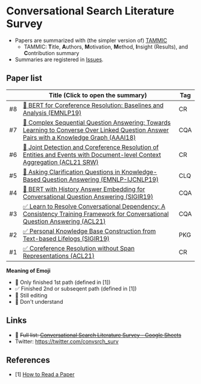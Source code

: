 Conversational Search Literature Survey
=============

- Papers are summarized with (the simpler version of) [TAMMIC](https://iis-lab.org/misc/paperreading/)
  - TAMMIC: **T**itle, **A**uthors, **M**otivation, **M**ethod, **I**nsight (Results), and **C**ontribution summary
- Summaries are registered in [Issues](https://github.com/hideaki-j/convsrch_literature_survey/issues).

## Paper list

<!--
| # | []() |  |
-->

|    | Title (Click to open the summary) | Tag | 
| -- | ------- | ----|
| #8 | [👀 BERT for Coreference Resolution: Baselines and Analysis (EMNLP19)](https://github.com/hideaki-j/convsrch_literature_survey/issues/8) | CR |
| #7 | [🚧 Complex Sequential Question Answering: Towards Learning to Converse Over Linked Question Answer Pairs with a Knowledge Graph (AAAI18)](https://github.com/hideaki-j/convsrch_literature_survey/issues/7) | CQA |
| #6 | [🤔 Joint Detection and Coreference Resolution of Entities and Events with Document-level Context Aggregation (ACL21 SRW)](https://github.com/hideaki-j/convsrch_literature_survey/issues/6) | CR |
| #5 | [🚧 Asking Clarification Questions in Knowledge-Based Question Answering (EMNLP-IJCNLP19)](https://github.com/hideaki-j/convsrch_literature_survey/issues/5) | CLQ |
| #4 | [🚧 BERT with History Answer Embedding for Conversational Question Answering (SIGIR19)](https://github.com/hideaki-j/convsrch_literature_survey/issues/4) | CQA |
| #3 | [✅ Learn to Resolve Conversational Dependency: A Consistency Training Framework for Conversational Question Answering (ACL21)](https://github.com/hideaki-j/convsrch_literature_survey/issues/3) | CQA |
| #2 | [✅ Personal Knowledge Base Construction from Text-based Lifelogs (SIGIR19)](https://github.com/hideaki-j/convsrch_literature_survey/issues/2) | PKG |
| #1 | [✅ Coreference Resolution without Span Representations (ACL21)](https://github.com/hideaki-j/convsrch_literature_survey/issues/1) | CR | 

**Meaning of Emoji**
- 👀 Only finished 1st path (defined in [1])
- ✅ Finished 2nd or subseqent path (defined in [1])
- 🚧 Still editing
- 🤔 Don't understand

## Links
- 🚧 ~~Full list: [Conversational Search Literature Survey - Google Sheets](https://docs.google.com/spreadsheets/d/1DKod-_FGt0vYQKet3f8fIrmfbAwwJhVYO9qQOvFwCC0/edit?usp=sharing)~~
- Twitter: https://twitter.com/convsrch_surv

## References
- [1] [How to Read a Paper](https://web.stanford.edu/class/ee384m/Handouts/HowtoReadPaper.pdf)
